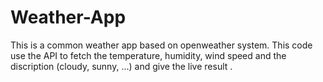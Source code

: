 # Weather-App
This is a common weather app based on openweather system. This code use the API to fetch the temperature, humidity, wind speed and the discription (cloudy, sunny, ...) and give the live result . 
